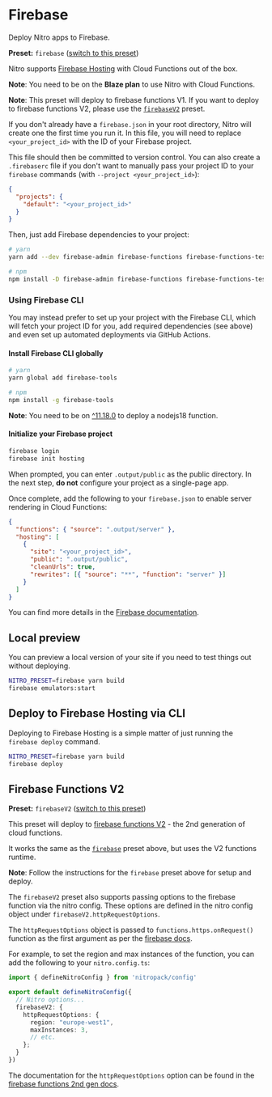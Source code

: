 # Firebase

Deploy Nitro apps to Firebase.

**Preset:** `firebase` ([switch to this preset](/deploy/#changing-the-deployment-preset))

Nitro supports [Firebase Hosting](https://firebase.google.com/docs/hosting) with Cloud Functions out of the box.

**Note**: You need to be on the **Blaze plan** to use Nitro with Cloud Functions.

**Note**: This preset will deploy to firebase functions V1. If you want to deploy to firebase functions V2, please use the [`firebaseV2`](#firebase-functions-v2) preset.

If you don't already have a `firebase.json` in your root directory, Nitro will create one the first time you run it. In this file, you will need to replace `<your_project_id>` with the ID of your Firebase project.

This file should then be committed to version control. You can also create a `.firebaserc` file if you don't want to manually pass your project ID to your `firebase` commands (with `--project <your_project_id>`):

```json [.firebaserc]
{
  "projects": {
    "default": "<your_project_id>"
  }
}
```

Then, just add Firebase dependencies to your project:

```bash
# yarn
yarn add --dev firebase-admin firebase-functions firebase-functions-test

# npm
npm install -D firebase-admin firebase-functions firebase-functions-test
```

### Using Firebase CLI

You may instead prefer to set up your project with the Firebase CLI, which will fetch your project ID for you, add required dependencies (see above) and even set up automated deployments via GitHub Actions.

#### Install Firebase CLI globally

```bash
# yarn
yarn global add firebase-tools

# npm
npm install -g firebase-tools
```

**Note**: You need to be on [^11.18.0](https://github.com/firebase/firebase-tools/releases/tag/v11.18.0) to deploy a nodejs18 function.

#### Initialize your Firebase project

```bash
firebase login
firebase init hosting
```

When prompted, you can enter `.output/public` as the public directory. In the next step, **do not** configure your project as a single-page app.

Once complete, add the following to your `firebase.json` to enable server rendering in Cloud Functions:

```json [firebase.json]
{
  "functions": { "source": ".output/server" },
  "hosting": [
    {
      "site": "<your_project_id>",
      "public": ".output/public",
      "cleanUrls": true,
      "rewrites": [{ "source": "**", "function": "server" }]
    }
  ]
}
```

You can find more details in the [Firebase documentation](https://firebase.google.com/docs/hosting/quickstart).

## Local preview

You can preview a local version of your site if you need to test things out without deploying.

```bash
NITRO_PRESET=firebase yarn build
firebase emulators:start
```

## Deploy to Firebase Hosting via CLI

Deploying to Firebase Hosting is a simple matter of just running the `firebase deploy` command.

```bash
NITRO_PRESET=firebase yarn build
firebase deploy
```

## Firebase Functions V2

**Preset:** `firebaseV2` ([switch to this preset](/deploy/#changing-the-deployment-preset))

This preset will deploy to [firebase functions V2](https://firebase.google.com/docs/functions/version-comparison) - the 2nd generation of cloud functions.

It works the same as the [`firebase`](#firebase) preset above, but uses the V2 functions runtime.

**Note**: Follow the instructions for the `firebase` preset above for setup and deploy.

The `firebaseV2` preset also supports passing options to the firebase function via the nitro config. These options are defined in the nitro config object under `firebaseV2.httpRequestOptions`.

The `httpRequestOptions` object is passed to `functions.https.onRequest()` function as the first argument as per the [firebase docs](https://firebase.google.com/docs/functions/http-events?gen=2nd#trigger_a_function_with_an_http_request).

For example, to set the region and max instances of the function, you can add the following to your `nitro.config.ts`:

```ts
import { defineNitroConfig } from 'nitropack/config'

export default defineNitroConfig({
  // Nitro options...
  firebaseV2: {
    httpRequestOptions: {
      region: "europe-west1",
      maxInstances: 3,
      // etc.
    };
  }
})
```

The documentation for the `httpRequestOptions` option can be found in the [firebase functions 2nd gen docs](https://firebase.google.com/docs/reference/functions/2nd-gen/node/firebase-functions.https.httpsoptions).
